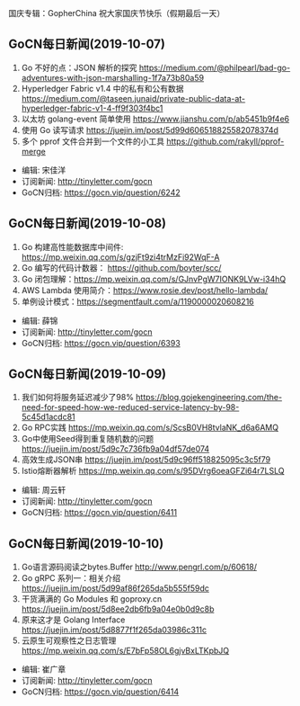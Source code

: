 国庆专辑：GopherChina 祝大家国庆节快乐（假期最后一天）

## GoCN每日新闻(2019-10-07)

1. Go 不好的点：JSON 解析的探究 https://medium.com/@philpearl/bad-go-adventures-with-json-marshalling-1f7a73b80a59
2. Hyperledger Fabric v1.4 中的私有和公有数据 https://medium.com/@taseen.junaid/private-public-data-at-hyperledger-fabric-v1-4-ff9f303f4bc1
3. 以太坊 golang-event 简单使用 https://www.jianshu.com/p/ab5451b9f4e6
4. 使用 Go 读写请求 https://juejin.im/post/5d99d606518825582078374d
5. 多个 pprof 文件合并到一个文件的小工具 https://github.com/rakyll/pprof-merge

- 编辑: 宋佳洋
- 订阅新闻: http://tinyletter.com/gocn
- GoCN归档: https://gocn.vip/question/6242

## GoCN每日新闻(2019-10-08)

1. Go 构建高性能数据库中间件: https://mp.weixin.qq.com/s/gzjFt9zi4trMzFi92WqF-A
1. Go 编写的代码计数器： https://github.com/boyter/scc/ 
2. Go 闭包理解：https://mp.weixin.qq.com/s/GJnvPgW7IONK9LVw-i34hQ
4. AWS Lambda 使用简介：https://www.rosie.dev/post/hello-lambda/
5. 单例设计模式：https://segmentfault.com/a/1190000020608216

- 编辑: 薛锦
- 订阅新闻: http://tinyletter.com/gocn
- GoCN归档: https://gocn.vip/question/6393


## GoCN每日新闻(2019-10-09)

1. 我们如何将服务延迟减少了98% https://blog.gojekengineering.com/the-need-for-speed-how-we-reduced-service-latency-by-98-5c45d1acdc81
2. Go RPC实践 https://mp.weixin.qq.com/s/ScsB0VH8tvlaNK_d6a6AMQ
3. Go中使用Seed得到重复随机数的问题 https://juejin.im/post/5d9c7c736fb9a04df57de074
4. 高效生成JSON串 https://juejin.im/post/5d9c96ff518825095c3c5f79
5. Istio熔断器解析 https://mp.weixin.qq.com/s/95DVrg6oeaGFZi64r7LSLQ

- 编辑: 周云轩
- 订阅新闻: http://tinyletter.com/gocn
- GoCN归档: https://gocn.vip/question/6411

## GoCN每日新闻(2019-10-10)

1. Go语言源码阅读之bytes.Buffer http://www.pengrl.com/p/60618/
2. Go gRPC 系列一：相关介绍 https://juejin.im/post/5d99af86f265da5b555f59dc
3. 干货满满的 Go Modules 和 goproxy.cn https://juejin.im/post/5d8ee2db6fb9a04e0b0d9c8b
4. 原来这才是 Golang Interface https://juejin.im/post/5d8877f1f265da03986c311c
5. 云原生可观察性之日志管理 https://mp.weixin.qq.com/s/E7bFp58OL6gjvBxLTKpbJQ

- 编辑: 崔广章
- 订阅新闻: http://tinyletter.com/gocn
- GoCN归档: https://gocn.vip/question/6414

